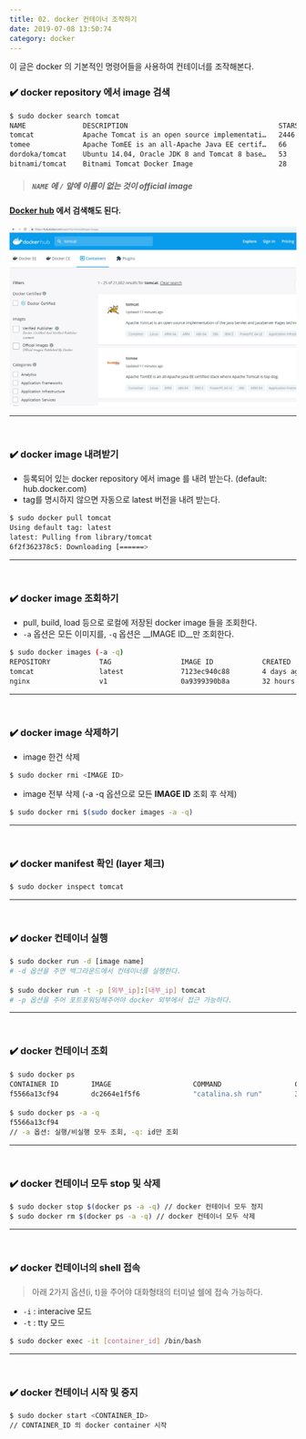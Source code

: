 ```yaml
---
title: 02. docker 컨테이너 조작하기
date: 2019-07-08 13:50:74
category: docker
---
```


이 글은 docker 의 기본적인 명령어들을 사용하여 컨테이너를 조작해본다.

### ✔️ docker repository 에서 image 검색

```sh
$ sudo docker search tomcat
NAME              DESCRIPTION                                     STARS               OFFICIAL            AUTOMATED
tomcat            Apache Tomcat is an open source implementati…   2446                [OK]                
tomee             Apache TomEE is an all-Apache Java EE certif…   66                  [OK]                
dordoka/tomcat    Ubuntu 14.04, Oracle JDK 8 and Tomcat 8 base…   53                                      [OK]
bitnami/tomcat    Bitnami Tomcat Docker Image                     28                                      [OK]
```
> ##### `NAME` 에 `/` 앞에 이름이 없는 것이 __official image__

#### [Docker hub](https://hub.docker.com) 에서 검색해도 된다. 

![docker_hub](./assets/docker_hub.png)

---

<br/>

### ✔️ docker image 내려받기
  - 등록되어 있는 docker repository 에서 image 를 내려 받는다. (default: hub.docker.com)
  - tag를 명시하지 않으면 자동으로 latest 버전을 내려 받는다.

```sh
$ sudo docker pull tomcat
Using default tag: latest
latest: Pulling from library/tomcat
6f2f362378c5: Downloading [======>                                            ]  5.975MB/45.34MB
```

---

<br/>

### ✔️ docker image 조회하기
  - pull, build, load 등으로 로컬에 저장된 docker image 들을 조회한다.
  - `-a` 옵션은 모든 이미지를, `-q` 옵션은 __IMAGE ID__만 조회한다.

```sh
$ sudo docker images (-a -q)
REPOSITORY            TAG                 IMAGE ID            CREATED             SIZE
tomcat                latest              7123ec940c88        4 days ago          510MB
nginx                 v1                  0a9399390b8a        32 hours ago        109MB
```

---

<br/>

### ✔️ docker image 삭제하기

- image 한건 삭제

```sh
$ sudo docker rmi <IMAGE ID>
```
- image 전부 삭제 (-a -q 옵션으로 모든 __IMAGE ID__ 조회 후 삭제)

```sh
$ sudo docker rmi $(sudo docker images -a -q)
```

---

<br/>

### ✔️ docker manifest 확인 (layer 체크)

```sh
$ sudo docker inspect tomcat
```

---

<br/>

### ✔️ docker 컨테이너 실행

```sh
$ sudo docker run -d [image name]
# -d 옵션을 주면 백그라운드에서 컨테이너를 실행한다.

$ sudo docker run -t -p [외부_ip]:[내부_ip] tomcat
# -p 옵션을 주어 포트포워딩해주어야 docker 외부에서 접근 가능하다.
```
---

<br/>

### ✔️ docker 컨테이너 조회 

```sh 
$ sudo docker ps
CONTAINER ID        IMAGE                    COMMAND                  CREATED             STATUS              PORTS                                              NAMES
f5566a13cf94        dc2664e1f5f6             "catalina.sh run"        32 hours ago        Up 32 hours         0.0.0.0:8080->8080/tcp                             tomcat

$ sudo docker ps -a -q
f5566a13cf94
// -a 옵션: 실행/비실행 모두 조회, -q: id만 조회
```

---

<br/>

### ✔️ docker 컨테이너 모두 stop 및 삭제

```sh
$ sudo docker stop $(docker ps -a -q) // docker 컨테이너 모두 정지
$ sudo docker rm $(docker ps -a -q) // docker 컨테이너 모두 삭제
```

---

<br/>

### ✔️ docker 컨테이너의 shell 접속
> 아래 2가지 옵션(i, t)을 주어야 대화형태의 터미널 쉘에 접속 가능하다.
- `-i` : interacive 모드
- `-t` : tty 모드

```sh 
$ sudo docker exec -it [container_id] /bin/bash
```

---

<br/>

### ✔️ docker 컨테이너 시작 및 중지

```sh
$ sudo docker start <CONTAINER_ID>
// CONTAINER_ID 의 docker container 시작
```